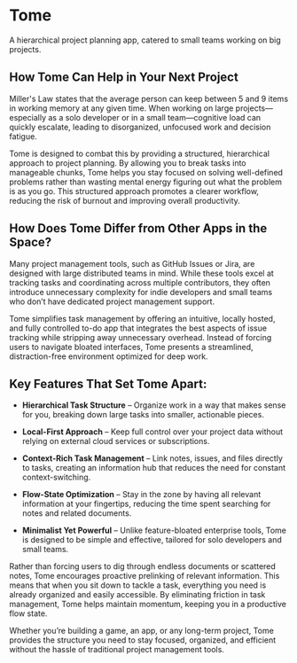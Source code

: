 # Tome

A hierarchical project planning app, catered to small teams working on big projects.

## How Tome Can Help in Your Next Project

Miller's Law states that the average person can keep between 5 and 9 items in working memory at any given time. When working on large projects—especially as a solo developer or in a small team—cognitive load can quickly escalate, leading to disorganized, unfocused work and decision fatigue.

Tome is designed to combat this by providing a structured, hierarchical approach to project planning. By allowing you to break tasks into manageable chunks, Tome helps you stay focused on solving well-defined problems rather than wasting mental energy figuring out what the problem is as you go. This structured approach promotes a clearer workflow, reducing the risk of burnout and improving overall productivity.

## How Does Tome Differ from Other Apps in the Space?

Many project management tools, such as GitHub Issues or Jira, are designed with large distributed teams in mind. While these tools excel at tracking tasks and coordinating across multiple contributors, they often introduce unnecessary complexity for indie developers and small teams who don’t have dedicated project management support.

Tome simplifies task management by offering an intuitive, locally hosted, and fully controlled to-do app that integrates the best aspects of issue tracking while stripping away unnecessary overhead. Instead of forcing users to navigate bloated interfaces, Tome presents a streamlined, distraction-free environment optimized for deep work.

## Key Features That Set Tome Apart:

- **Hierarchical Task Structure** – Organize work in a way that makes sense for you, breaking down large tasks into smaller, actionable pieces.

- **Local-First Approach** – Keep full control over your project data without relying on external cloud services or subscriptions.

- **Context-Rich Task Management** – Link notes, issues, and files directly to tasks, creating an information hub that reduces the need for constant context-switching.

- **Flow-State Optimization** – Stay in the zone by having all relevant information at your fingertips, reducing the time spent searching for notes and related documents.

- **Minimalist Yet Powerful** – Unlike feature-bloated enterprise tools, Tome is designed to be simple and effective, tailored for solo developers and small teams.

Rather than forcing users to dig through endless documents or scattered notes, Tome encourages proactive prelinking of relevant information. This means that when you sit down to tackle a task, everything you need is already organized and easily accessible. By eliminating friction in task management, Tome helps maintain momentum, keeping you in a productive flow state.

Whether you’re building a game, an app, or any long-term project, Tome provides the structure you need to stay focused, organized, and efficient without the hassle of traditional project management tools.
